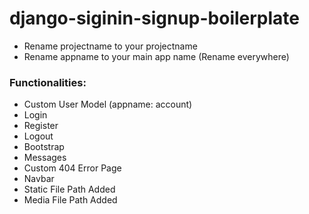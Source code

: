 # django-siginin-signup-boilerplate

- Rename projectname to your projectname
- Rename appname to your main app name (Rename everywhere)

### Functionalities:
- Custom User Model (appname: account)
- Login
- Register
- Logout
- Bootstrap
- Messages
- Custom 404 Error Page
- Navbar
- Static File Path Added
- Media File Path Added
